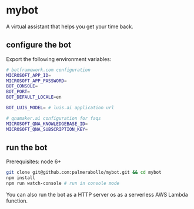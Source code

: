 # mybot

A virtual assistant that helps you get your time back.

## configure the bot

Export the following environment variables:

```sh
# botframework.com configuration
MICROSOFT_APP_ID=
MICROSOFT_APP_PASSWORD=
BOT_CONSOLE=
BOT_PORT=
BOT_DEFAULT_LOCALE=en

BOT_LUIS_MODEL= # luis.ai application url

# qnamaker.ai configuration for faqs
MICROSOFT_QNA_KNOWLEDGEBASE_ID=
MICROSOFT_QNA_SUBSCRIPTION_KEY=
```

## run the bot

Prerequisites: node 6+

```sh
git clone git@github.com:palmerabollo/mybot.git && cd mybot
npm install
npm run watch-console # run in console mode
```

You can also run the bot as a HTTP server os as a serverless AWS Lambda function.

